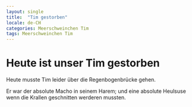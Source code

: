 ```yaml
---
layout: single
title:  "Tim gestorben"
locale: de-CH
categories: Meerschweinchen Tim
tags: Meerschweinchen Tim
---
```

# Heute ist unser Tim gestorben

Heute musste Tim leider über die Regenbogenbrücke gehen.

Er war der absolute Macho in seinem Harem; und eine absolute Heulsuse wenn die Krallen geschnitten werderen mussten.
